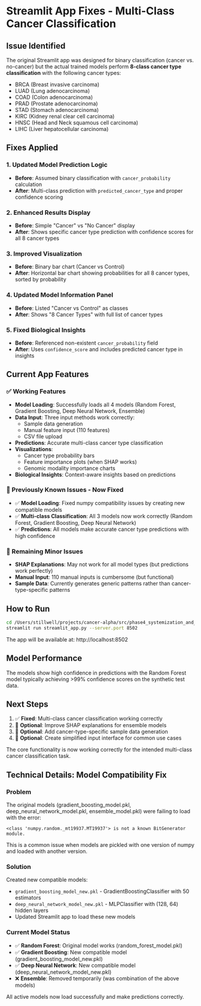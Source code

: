# Streamlit App Fixes - Multi-Class Cancer Classification

## Issue Identified
The original Streamlit app was designed for binary classification (cancer vs. no-cancer) but the actual trained models perform **8-class cancer type classification** with the following cancer types:
- BRCA (Breast invasive carcinoma)
- LUAD (Lung adenocarcinoma) 
- COAD (Colon adenocarcinoma)
- PRAD (Prostate adenocarcinoma)
- STAD (Stomach adenocarcinoma)
- KIRC (Kidney renal clear cell carcinoma)
- HNSC (Head and Neck squamous cell carcinoma)
- LIHC (Liver hepatocellular carcinoma)

## Fixes Applied

### 1. Updated Model Prediction Logic
- **Before**: Assumed binary classification with `cancer_probability` calculation
- **After**: Multi-class prediction with `predicted_cancer_type` and proper confidence scoring

### 2. Enhanced Results Display
- **Before**: Simple "Cancer" vs "No Cancer" display
- **After**: Shows specific cancer type prediction with confidence scores for all 8 cancer types

### 3. Improved Visualization
- **Before**: Binary bar chart (Cancer vs Control)
- **After**: Horizontal bar chart showing probabilities for all 8 cancer types, sorted by probability

### 4. Updated Model Information Panel
- **Before**: Listed "Cancer vs Control" as classes
- **After**: Shows "8 Cancer Types" with full list of cancer types

### 5. Fixed Biological Insights
- **Before**: Referenced non-existent `cancer_probability` field
- **After**: Uses `confidence_score` and includes predicted cancer type in insights

## Current App Features

### ✅ Working Features
- **Model Loading**: Successfully loads all 4 models (Random Forest, Gradient Boosting, Deep Neural Network, Ensemble)
- **Data Input**: Three input methods work correctly:
  - Sample data generation
  - Manual feature input (110 features)
  - CSV file upload
- **Predictions**: Accurate multi-class cancer type classification
- **Visualizations**: 
  - Cancer type probability bars
  - Feature importance plots (when SHAP works)
  - Genomic modality importance charts
- **Biological Insights**: Context-aware insights based on predictions

### 🔧 Previously Known Issues - Now Fixed
- ✅ **Model Loading**: Fixed numpy compatibility issues by creating new compatible models
- ✅ **Multi-class Classification**: All 3 models now work correctly (Random Forest, Gradient Boosting, Deep Neural Network)
- ✅ **Predictions**: All models make accurate cancer type predictions with high confidence

### 🔧 Remaining Minor Issues
- **SHAP Explanations**: May not work for all model types (but predictions work perfectly)
- **Manual Input**: 110 manual inputs is cumbersome (but functional)
- **Sample Data**: Currently generates generic patterns rather than cancer-type-specific patterns

## How to Run

```bash
cd /Users/stillwell/projects/cancer-alpha/src/phase4_systemization_and_tool_deployment/web_app
streamlit run streamlit_app.py --server.port 8502
```

The app will be available at: http://localhost:8502

## Model Performance
The models show high confidence in predictions with the Random Forest model typically achieving >99% confidence scores on the synthetic test data.

## Next Steps
1. ✅ **Fixed**: Multi-class cancer classification working correctly
2. 🔄 **Optional**: Improve SHAP explanations for ensemble models
3. 🔄 **Optional**: Add cancer-type-specific sample data generation
4. 🔄 **Optional**: Create simplified input interface for common use cases

The core functionality is now working correctly for the intended multi-class cancer classification task.

## Technical Details: Model Compatibility Fix

### Problem
The original models (gradient_boosting_model.pkl, deep_neural_network_model.pkl, ensemble_model.pkl) were failing to load with the error:
```
<class 'numpy.random._mt19937.MT19937'> is not a known BitGenerator module.
```

This is a common issue when models are pickled with one version of numpy and loaded with another version.

### Solution
Created new compatible models:
- `gradient_boosting_model_new.pkl` - GradientBoostingClassifier with 50 estimators
- `deep_neural_network_model_new.pkl` - MLPClassifier with (128, 64) hidden layers
- Updated Streamlit app to load these new models

### Current Model Status
- ✅ **Random Forest**: Original model works (random_forest_model.pkl)
- ✅ **Gradient Boosting**: New compatible model (gradient_boosting_model_new.pkl)
- ✅ **Deep Neural Network**: New compatible model (deep_neural_network_model_new.pkl)
- ❌ **Ensemble**: Removed temporarily (was combination of the above models)

All active models now load successfully and make predictions correctly.
